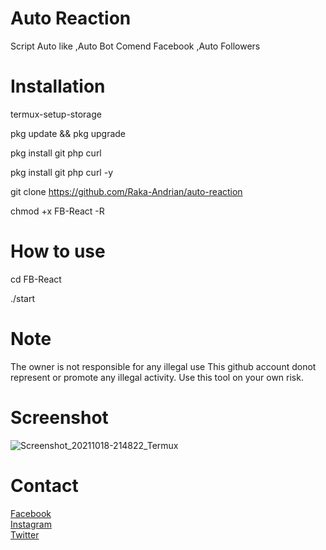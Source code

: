 

# Auto Reaction
Script Auto like ,Auto Bot Comend Facebook ,Auto Followers


# Installation 

termux-setup-storage <br> 

pkg update && pkg upgrade 

pkg install git php curl 

pkg install git php curl -y 

git clone https://github.com/Raka-Andrian/auto-reaction

chmod +x FB-React -R 

# How to use 

cd FB-React 

./start


# Note
The owner is not responsible for any illegal use
This github account donot represent or promote any illegal activity. Use this tool on your own risk.


# Screenshot<br>

![Screenshot_20211018-214822_Termux](https://user-images.githubusercontent.com/88669346/137792316-be115171-8004-4a88-8255-f290516fe7a8.jpg)

# Contact<br>
<a href='https://facebook.com/GARANGAN.KECHE' target=_blank>Facebook</a> <br>
<a href='https://instagram.com/militan2708' target=_blank>Instagram</a> <br>
<a href='https://twitter.com/Raka_Andrian27' target=_blank>Twitter</a> <br>



